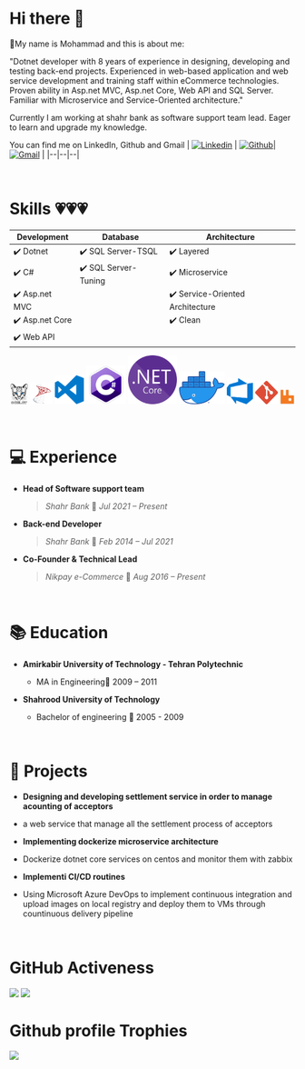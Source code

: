 
# Hi there 👋

🚀My name is Mohammad and this is about me:

"Dotnet developer with 8 years of experience in designing, developing and testing back-end projects. Experienced in web-based application and web service development and training staff within eCommerce technologies. Proven ability in Asp.net MVC, Asp.net Core, Web API and SQL Server. Familiar with Microservice and Service-Oriented architecture."

Currently I am working at shahr bank as software support team lead. Eager to learn and upgrade my knowledge.

You can find me on LinkedIn, Github and Gmail
| <a  href="https://www.linkedin.com/in/mohammad-shoorabi/">![Linkedin](https://img.shields.io/badge/linkedin-0077b5?style=for-the-badge&logo=linkedin&logoColor=white)</a> | <a  href="https://github.com/mohashan">![Github](https://img.shields.io/badge/github-000000?style=for-the-badge&logo=github&logoColor=white)</a>| <a  href="mailto:m.shoorabi.86@gmail.com">![Gmail](https://img.shields.io/badge/gmail-D14836?style=for-the-badge&logo=gmail&logoColor=white)</a> |
|--|--|--|

<br> 

  # Skills 💗💗💗
| Development | Database | Architecture | 
|--|--|--|
| ✔️ Dotnet | ✔️ SQL Server-TSQL | ✔️ Layered |
| ✔️ C# | ✔️ SQL Server-Tuning | ✔️ Microservice |
| ✔️ Asp.net MVC | | ✔️ Service-Oriented Architecture |
| ✔️ Asp.net Core | | ✔️  Clean |
| ✔️ Web API | | |


<p  align="center" width="100%">
  <img  src="Images/OcelotLogo.png"  width="6%"  title="Docker">
  <img  src="Images/SQLServerLogo.png"  width="8%"  alt="CSharp">
  <img  src="Images/VSCodeLogo.png"  width="10%"  alt="VSCode">
  <img  src="Images/CSharpLogo.png"  width="14%"  alt="DotnetCore">
  <img  src="Images/DotnetCoreLogo.png"  width="17%"  alt="Ocelot">
  <img  src="Images/DockerLogo.png"  width="16%"  alt="Rabbitmq">
  <img  src="Images/AzureDevopsLogo.png"  width="9%"  alt="AzureDevOps">
  <img  src="Images/GitLogo.png"  width="8%"  alt="Git">
  <img  src="Images/RabbitMQLogo.png"  width="5%"  alt="SQLServer">
</p>

<br>

# 💻 Experience

*  **Head of Software support team** 

    > *Shahr Bank* 📆 *Jul 2021 – Present*

*  **Back-end Developer** 

    > *Shahr Bank* 📆 *Feb 2014 – Jul 2021*

*  **Co-Founder & Technical Lead** 

    > *Nikpay e-Commerce* 📆 *Aug 2016 – Present*

<br>

# 📚 Education

  -  **Amirkabir University of Technology - Tehran Polytechnic**

     + MA in Engineering📆 2009 – 2011

  
-  **Shahrood University of Technology**

    + Bachelor of engineering 📆 2005 - 2009

<br>

# 📝 Projects

-  **Designing and developing settlement service in order to manage acounting of acceptors**

+ a web service that manage all the settlement process of acceptors

-  **Implementing dockerize microservice architecture**

+ Dockerize dotnet core services on centos and monitor them with zabbix

-  **Implementi CI/CD routines**

+ Using Microsoft Azure DevOps to implement continuous integration and upload images on local registry and deploy them to VMs through countinuous delivery pipeline

<br>

# GitHub Activeness


<img src="https://github-readme-stats.vercel.app/api?username=mohashan&show_icons=true&theme=dracula" width="50%">
<img src="https://github-readme-stats.vercel.app/api/top-langs?username=mohashan&show_icons=true&theme=dracula" width="50%">

<br>

# Github profile Trophies
<img src="https://github-profile-trophy.vercel.app/?username=mohashan&theme=dracula">

